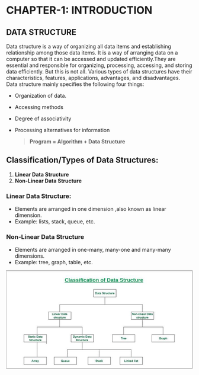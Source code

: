 # CHAPTER-1: INTRODUCTION

## DATA STRUCTURE
Data structure is a way of organizing all data items and establishing relationship among those data items.  It is a way of arranging data on a computer so that it can be accessed and updated efficiently.They are essential and responsible for organizing, processing, accessing, and storing data efficiently. But this is not all. Various types of data structures have their characteristics, features, applications, advantages, and disadvantages.
Data structure mainly specifies the following four things:
- Organization of data.
- Accessing methods
- Degree of associativity
- Processing alternatives for information

  >**Program = Algorithm + Data Structure**

## Classification/Types of Data Structures:
1. **Linear Data Structure**
2. **Non-Linear Data Structure**

### Linear Data Structure:
  - Elements are arranged in one dimension ,also known as linear dimension.
  - Example: lists, stack, queue, etc.

### Non-Linear Data Structure
  - Elements are arranged in one-many, many-one and many-many dimensions.
  - Example: tree, graph, table, etc. 

  ![datastructureimage](../images//datastruc.jpg)

